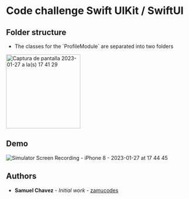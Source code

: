 # Code challenge Swift UIKit / SwiftUI

## Folder structure
* The classes for the ´ProfileModule´ are separated into two folders

<img width="203" alt="Captura de pantalla 2023-01-27 a la(s) 17 41 29" src="https://user-images.githubusercontent.com/19656844/215225954-7c5558fe-dfc1-453b-8bc5-7dd2e1a41066.png">


## Demo
![Simulator Screen Recording - iPhone 8 - 2023-01-27 at 17 44 45](https://user-images.githubusercontent.com/19656844/215226479-f4d4a590-1a32-4c0a-9f38-8cf6ff15c5b0.gif)


## Authors

* **Samuel Chavez** - *Initial work* - [zamucodes](https://github.com/zamucodes)
